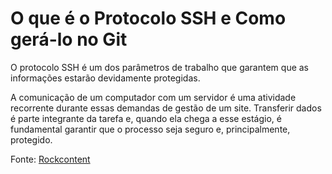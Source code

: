# O que é o Protocolo SSH e Como gerá-lo no Git
O protocolo SSH é um dos parâmetros de trabalho que garantem que as informações estarão devidamente protegidas.

A comunicação de um computador com um servidor é uma atividade recorrente durante essas demandas de gestão de um site. Transferir dados é parte integrante da tarefa e, quando ela chega a esse estágio, é fundamental garantir que o processo seja seguro e, principalmente, protegido.

Fonte:
[Rockcontent](https://rockcontent.com/br/blog/ssh/)
